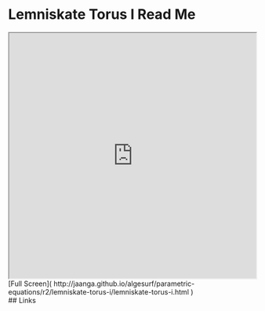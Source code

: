 Lemniskate Torus I Read Me
===

<iframe src='http://jaanga.github.io/algesurf/parametric-equations/r2/lemniskate-torus-i/lemniskate-torus-i.html' width=100% height=500px >
There is an `iframe` here. It is not visible when viewed on github.com/algesurf. To view, please see 'Project Links' below.
</iframe>
[Full Screen]( http://jaanga.github.io/algesurf/parametric-equations/r2/lemniskate-torus-i/lemniskate-torus-i.html )
<br>
## Links 
<http://www.3d-meier.de/tut3/Seite144.html>  
